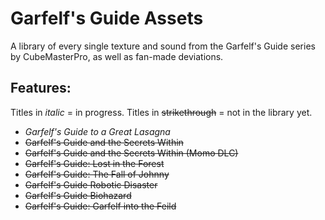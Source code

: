 # Garfelf's Guide Assets
A library of every single texture and sound from the Garfelf's Guide series by CubeMasterPro, as well as fan-made deviations.

## Features:

Titles in _italic_ = in progress. Titles in ~~strikethrough~~ = not in the library yet.

- _Garfelf's Guide to a Great Lasagna_
- ~~Garfelf's Guide and the Secrets Within~~
- ~~Garfelf's Guide and the Secrets Within (Momo DLC)~~
- ~~Garfelf's Guide: Lost in the Forest~~
- ~~Garfelf's Guide: The Fall of Johnny~~
- ~~Garfelf's Guide Robotic Disaster~~
- ~~Garfelf's Guide Biohazard~~
- ~~Garfelf's Guide: Garfelf into the Feild~~
